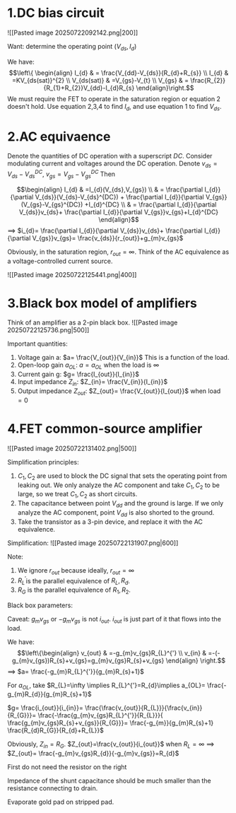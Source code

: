 # 1.DC bias circuit

![[Pasted image 20250722092142.png|200]]

Want: determine the operating point $(V_{ds},I_{d})$

We have:
$$\left\{ \begin{align}
I_{d}  & = \frac{V_{dd}-V_{ds}}{R_{d}+R_{s}} \\
I_{d} & =KV_{ds(sat)}^{2}  \\ V_{ds(sat)} & =V_{gs}-V_{t} \\
V_{gs} & = \frac{R_{2}}{R_{1}+R_{2}}V_{dd}-I_{d}R_{s}
\end{align}\right.$$
We must require the FET to operate in the saturation region or equation 2 doesn't hold.
Use equation 2,3,4 to find $I_{d}$, and use equation 1 to find $V_{ds}$.

# 2.AC equivaence

Denote the quantities of DC operation with a superscript $DC$.
Consider modulating current and voltages around the DC operation. Denote $v_{ds}=V_{ds}-V_{ds}^{DC}$, $v_{gs}=V_{gs}-V_{gs}^{DC}$ Then

$$\begin{align}
I_{d} & =I_{d}(V_{ds},V_{gs}) \\
 & = \frac{\partial I_{d}}{\partial V_{ds}}(V_{ds}-V_{ds}^{DC}) + \frac{\partial I_{d}}{\partial V_{gs}}(V_{gs}-V_{gs}^{DC}) +I_{d}^{DC} \\
 & = \frac{\partial I_{d}}{\partial V_{ds}}v_{ds}+ \frac{\partial I_{d}}{\partial V_{gs}}v_{gs}+I_{d}^{DC}
\end{align}$$
$\implies$ $i_{d}= \frac{\partial I_{d}}{\partial V_{ds}}v_{ds}+ \frac{\partial I_{d}}{\partial V_{gs}}v_{gs}= \frac{v_{ds}}{r_{out}}+g_{m}v_{gs}$

Obviously, in the saturation region, $r_{out}=\infty$. Think of the AC equivalence as a voltage-controlled current source. 

![[Pasted image 20250722125441.png|400]]

# 3.Black box model of amplifiers

Think of an amplifier as a 2-pin black box. 
![[Pasted image 20250722125736.png|500]]

Important quantities:
1. Voltage gain a: $a= \frac{V_{out}}{V_{in}}$ This is a function of the load.
2. Open-loop gain $a_{OL}$: $a=a_{OL}$ when the load is $\infty$
3. Current gain g: $g= \frac{I_{out}}{I_{in}}$
4. Input impedance $Z_{in}$: $Z_{in}= \frac{V_{in}}{I_{in}}$
5. Output impedance $Z_{out}$: $Z_{out}= \frac{V_{out}}{I_{out}}$ when load $=0$

# 4.FET common-source amplifier

![[Pasted image 20250722131402.png|500]]

Simplification principles:
1. $C_{1},C_{2}$ are used to block the DC signal that sets the operating point from leaking out. We only analyze the AC component and take $C_{1},C_{2}$ to be large, so we treat $C_{1},C_{2}$ as short circuits.
2. The capacitance between point $V_{dd}$ and the ground is large. If we only analyze the AC component, point $V_{dd}$ is also shorted to the ground.
3. Take the transistor as a 3-pin device, and replace it with the AC equivalence.

Simplification:
![[Pasted image 20250722131907.png|600]]

Note:
1. We ignore $r_{out}$ because ideally, $r_{out}=\infty$
2. $R_{L}^{'}$is the parallel equivalence of $R_{L},R_{d}$.
3. $R_{G}$ is the parallel equivalence of $R_{1},R_{2}$.

Black box parameters:

Caveat: $g_mv_{gs}$ or $-g_{m}v_{gs}$ is not $i_{out}$. $i_{out}$ is just part of it that flows into the load.

We have: $$\left\{\begin{align}
v_{out} & =-g_{m}v_{gs}R_{L}^{'} \\
v_{in} & =-(-g_{m}v_{gs})R_{s}+v_{gs}=g_{m}v_{gs}R_{s}+v_{gs}
\end{align} \right.$$
$\implies$ $a= \frac{-g_{m}R_{L}^{'}}{g_{m}R_{s}+1}$

For $a_{OL}$, take $R_{L}=\infty \implies R_{L}^{'}=R_{d}\implies a_{OL}= \frac{-g_{m}R_{d}}{g_{m}R_{s}+1}$

$g= \frac{i_{out}}{i_{in}}= \frac{\frac{v_{out}}{R_{L}}}{\frac{v_{in}}{R_{G}}}= \frac{-\frac{g_{m}v_{gs}R_{L}^{'}}{R_{L}}}{ \frac{g_{m}v_{gs}R_{s}+v_{gs}}{R_{G}}}= \frac{-g_{m}}{g_{m}R_{s}+1} \frac{R_{d}R_{G}}{R_{d}+R_{L}}$

Obviously, $Z_{in}=R_{G}$. $Z_{out}=\frac{v_{out}}{i_{out}}$ when $R_{L}=\infty$ $\implies$ $Z_{out}= \frac{-g_{m}v_{gs}R_{d}}{-g_{m}v_{gs}}=R_{d}$










First do not need the resistor on the right

Impedance of the shunt capacitance should be much smaller than the resistance connecting to drain. 

Evaporate gold pad on stripped pad. 